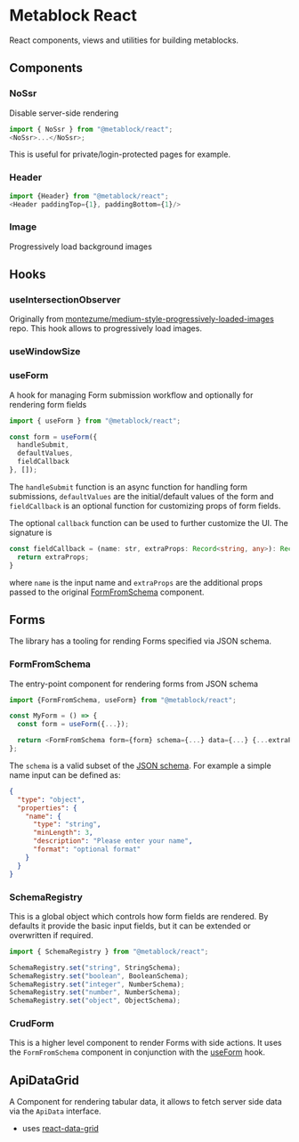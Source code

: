# Metablock React

React components, views and utilities for building metablocks.

## Components

### NoSsr

Disable server-side rendering

```js
import { NoSsr } from "@metablock/react";
<NoSsr>...</NoSsr>;
```

This is useful for private/login-protected pages for example.

### Header

```js
import {Header} from "@metablock/react";
<Header paddingTop={1}, paddingBottom={1}/>
```

### Image

Progressively load background images

## Hooks

### useIntersectionObserver

Originally from [montezume/medium-style-progressively-loaded-images](https://github.com/montezume/medium-style-progressively-loaded-images) repo.
This hook allows to progressively load images.

### useWindowSize

### useForm

A hook for managing Form submission workflow and optionally for rendering form fields

```typescript
import { useForm } from "@metablock/react";

const form = useForm({
  handleSubmit,
  defaultValues,
  fieldCallback
}, []);
```

The `handleSubmit` function is an async function for handling form submissions, `defaultValues` are the initial/default values of the form and `fieldCallback` is an optional function for customizing props of form fields.

The optional `callback` function can be used to further customize the UI. The signature is

```typescript
const fieldCallback = (name: str, extraProps: Record<string, any>): Record<string, any> => {
  return extraProps;
}
```

where `name` is the input name and `extraProps` are the additional props passed to the original [FormFromSchema](#formfromschema) component.

## Forms

The library has a tooling for rending Forms specified via JSON schema.

### FormFromSchema

The entry-point component for rendering forms from JSON schema

```js
import {FormFromSchema, useForm} from "@metablock/react";

const MyForm = () => {
  const form = useForm({...});

  return <FormFromSchema form={form} schema={...} data={...} {...extraProps}/>
};
```

The `schema` is a valid subset of the [JSON schema](https://json-schema.org/). For example a simple name input can be defined as:

```json
{
  "type": "object",
  "properties": {
    "name": {
      "type": "string",
      "minLength": 3,
      "description": "Please enter your name",
      "format": "optional format"
    }
  }
}
```

### SchemaRegistry

This is a global object which controls how form fields are rendered. By defaults it provide the basic input fields, but it can be extended or overwritten if required.

```js
import { SchemaRegistry } from "@metablock/react";

SchemaRegistry.set("string", StringSchema);
SchemaRegistry.set("boolean", BooleanSchema);
SchemaRegistry.set("integer", NumberSchema);
SchemaRegistry.set("number", NumberSchema);
SchemaRegistry.set("object", ObjectSchema);
```

### CrudForm

This is a higher level component to render Forms with side actions. It uses the `FormFromSchema` component in conjunction with the [useForm](#useform) hook.


## ApiDataGrid

A Component for rendering tabular data, it allows to fetch server side data via the `ApiData` interface.

* uses [react-data-grid](https://github.com/adazzle/react-data-grid)
